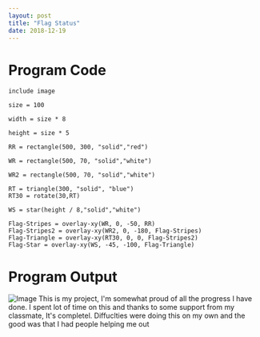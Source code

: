 ```yaml
---
layout: post
title: "Flag Status"
date: 2018-12-19
---
```

# Program Code
```
include image

size = 100

width = size * 8

height = size * 5

RR = rectangle(500, 300, "solid","red")

WR = rectangle(500, 70, "solid","white")

WR2 = rectangle(500, 70, "solid","white")

RT = triangle(300, "solid", "blue")
RT30 = rotate(30,RT)

WS = star(height / 8,"solid","white")

Flag-Stripes = overlay-xy(WR, 0, -50, RR)
Flag-Stripes2 = overlay-xy(WR2, 0, -180, Flag-Stripes)
Flag-Triangle = overlay-xy(RT30, 0, 0, Flag-Stripes2)
Flag-Star = overlay-xy(WS, -45, -100, Flag-Triangle)

```
# Program Output
![Image](/images/Imag.png)
This is my project, I'm somewhat proud of all the progress I have done. I spent lot of time on this and thanks to some support from my classmate, It's completel. Diffuclties were doing this on my own and the good was that I had people helping me out

